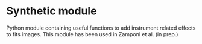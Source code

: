 # Synthetic module
Python module containing useful functions to add instrument related effects to fits images.
This module has been used in Zamponi et al. (in prep.)
